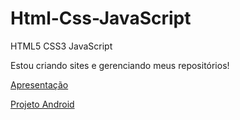 # Html-Css-JavaScript
 HTML5 CSS3 JavaScript

Estou criando sites e gerenciando meus repositórios!

<a href="https://qrjbr.csb.app/">Apresentação

<a href="https://anselmoalegria.github.io/projeto--android/#">Projeto Android
